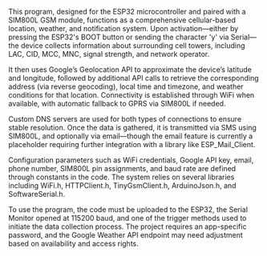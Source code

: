 This program, designed for the ESP32 microcontroller and paired with a SIM800L GSM module, functions as a comprehensive cellular-based location, weather, and notification system. Upon activation—either by pressing the ESP32's BOOT button or sending the character 'y' via Serial—the device collects information about surrounding cell towers, including LAC, CID, MCC, MNC, signal strength, and network operator.

It then uses Google’s Geolocation API to approximate the device’s latitude and longitude, followed by additional API calls to retrieve the corresponding address (via reverse geocoding), local time and timezone, and weather conditions for that location. Connectivity is established through WiFi when available, with automatic fallback to GPRS via SIM800L if needed.


Custom DNS servers are used for both types of connections to ensure stable resolution. Once the data is gathered, it is transmitted via SMS using SIM800L, and optionally via email—though the email feature is currently a placeholder requiring further integration with a library like ESP_Mail_Client. 

Configuration parameters such as WiFi credentials, Google API key, email, phone number, SIM800L pin assignments, and baud rate are defined through constants in the code. The system relies on several libraries including WiFi.h, HTTPClient.h, TinyGsmClient.h, ArduinoJson.h, and SoftwareSerial.h. 

To use the program, the code must be uploaded to the ESP32, the Serial Monitor opened at 115200 baud, and one of the trigger methods used to initiate the data collection process. The project requires an app-specific password, and the Google Weather API endpoint may need adjustment based on availability and access rights.
